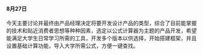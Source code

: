 #### 8月27日

今天主要讨论并最终由产品经理决定将要开发设计产品的类型，综合了目前能掌握的技术和贴近消费者思想等种种因素，选定以公式计算器为主题的产品开发，希望能满足大学生日常学习所需的工具，开发多个版本以供选择，开始搭建框架，并且设置基础计算功能，导入大学所需公式，方便一键查找。